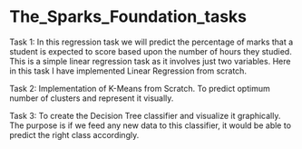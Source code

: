 # The_Sparks_Foundation_tasks
Task 1: 
In this regression task we will predict the percentage of marks that a student is expected to score based upon the number of hours they studied. This is a simple linear regression task as it involves just two variables.
Here in this task I have implemented Linear Regression from scratch.

Task 2: 
 Implementation of K-Means from Scratch. To predict optimum number of clusters and represent it visually.
 
Task 3:
To create the Decision Tree classifier and visualize it graphically. The purpose is if we feed any new data to this classifier, it would be able to predict the right class accordingly.


